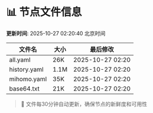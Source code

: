 # 📊 节点文件信息

**更新时间**: 2025-10-27 02:20:40 北京时间

| 文件名 | 大小 | 最后修改 |
|--------|------|----------|
| all.yaml | 26K | 2025-10-27 02:20 |
| history.yaml | 1.1M | 2025-10-27 02:20 |
| mihomo.yaml | 35K | 2025-10-27 02:20 |
| base64.txt | 21K | 2025-10-27 02:20 |

> 🔄 文件每30分钟自动更新，确保节点的新鲜度和可用性
